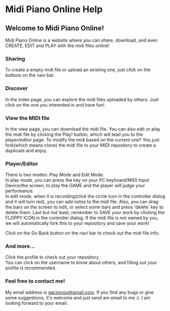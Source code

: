 # Midi Piano Online Help

## Welcome to Midi Piano Online!
Midi Piano Online is a website where you can share, download, and even CREATE, EDIT and PLAY with the midi files online!

### Sharing

To create a empty midi file or upload an existing one, just click on the buttons on the navi bar.

### Discover

In the index page, you can explore the midi files uploaded by others. Just click on the one you interested in and have fun!

### View the MIDI file

In the view page, you can download the midi file. You can also edit or play the midi file by clicking the Play! button, which will lead you to the player/editor page. To modify the midi based on the current one? You just fork(which means clone) the midi file to your MIDI repository to create a duplicate and enjoy. 

### Player/Editor

There is two modes: Play Mode and Edit Mode.    
In play mode, you can press the key on your PC keyboard/MIDI Input Device/the screen, to play the GAME and the player will judge your performance.     
In edit mode, when it is recording(click the circle icon in the controller dialog and it will turn red), you can add notes to the midi file. Also, you can drag the bars on the screen to edit, or select some bars and press 'delete' key to delete them. Last but not least, remember to SAVE your work by clicking the FLOPPY ICON in the controller dialog. If the midi file is not owned by you, we will automatically fork this to your repository and save your work!      

Click on the Go Back button on the navi bar to check out the midi file info.

### And more...

Click the profile to check out your repository.     
You can click on the username to know about others, and filling out your profile is recommended.

### Feel free to contact me!

My email address is garzonou@gmail.com. If you find any bugs or give some suggestions, it's welcome and just send am email to me :). I am looking forward to your email.
